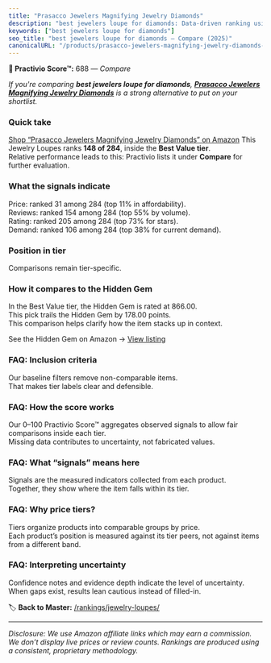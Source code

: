 ```yaml
---
title: "Prasacco Jewelers Magnifying Jewelry Diamonds"
description: "best jewelers loupe for diamonds: Data-driven ranking using the Practivio Score™. Positioned by quality, value, demand, findability, momentum."
keywords: ["best jewelers loupe for diamonds"]
seo_title: "best jewelers loupe for diamonds — Compare (2025)"
canonicalURL: "/products/prasacco-jewelers-magnifying-jewelry-diamonds-B0BBLP8WT9/"
---
```


**🛒 Practivio Score™:** 688 — _Compare_


*If you're comparing **best jewelers loupe for diamonds**, **[Prasacco Jewelers Magnifying Jewelry Diamonds](https://www.amazon.com/dp/B0BBLP8WT9?tag=practivio-20)** is a strong alternative to put on your shortlist.*
### Quick take
[Shop “Prasacco Jewelers Magnifying Jewelry Diamonds” on Amazon](https://www.amazon.com/dp/B0BBLP8WT9?tag=practivio-20)
This Jewelry Loupes ranks **148 of 284**, inside the **Best Value tier**.  
Relative performance leads to this: Practivio lists it under **Compare** for further evaluation.

### What the signals indicate
Price: ranked 31 among 284 (top 11% in affordability).  
Reviews: ranked 154 among 284 (top 55% by volume).  
Rating: ranked 205 among 284 (top 73% for stars).  
Demand: ranked 106 among 284 (top 38% for current demand).

### Position in tier
Comparisons remain tier-specific.

### How it compares to the Hidden Gem
In the Best Value tier, the Hidden Gem is rated at 866.00.  
This pick trails the Hidden Gem by 178.00 points.  
This comparison helps clarify how the item stacks up in context.  

See the Hidden Gem on Amazon → [View listing](https://www.amazon.com/dp/B000CAHCQS?tag=practivio-20)

### FAQ: Inclusion criteria
Our baseline filters remove non-comparable items.  
That makes tier labels clear and defensible.

### FAQ: How the score works
Our 0–100 Practivio Score™ aggregates observed signals to allow fair comparisons inside each tier.  
Missing data contributes to uncertainty, not fabricated values.

### FAQ: What “signals” means here
Signals are the measured indicators collected from each product.  
Together, they show where the item falls within its tier.

### FAQ: Why price tiers?
Tiers organize products into comparable groups by price.  
Each product’s position is measured against its tier peers, not against items from a different band.

### FAQ: Interpreting uncertainty
Confidence notes and evidence depth indicate the level of uncertainty.  
When gaps exist, results lean cautious instead of filled-in.

<!-- Missing template for Compare/CompareWithinPriceClass -->


🏷️ **Back to Master:** [/rankings/jewelry-loupes/](/rankings/jewelry-loupes/)

---
_Disclosure: We use Amazon affiliate links which may earn a commission. We don’t display live prices or review counts. Rankings are produced using a consistent, proprietary methodology._
